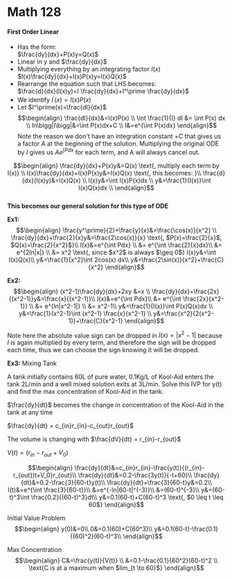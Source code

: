 # Math 128
#### First Order Linear
* Has the form:  
  $\frac{dy}{dx}+P(x)y=Q(x)$
* Linear in y and $\frac{dy}{dx}$
* Multiplying everything by an integrating factor $I(x)$  
  $I(x)\frac{dy}{dx}+I(x)P(x)y=I(x)Q(x)$
* Rearrange the equation such that LHS becomes:  
  $\frac{d}{dx}(I(x)y)=I \frac{dy}{dx}+I^\prime \frac{dy}{dx}$
* We identify $I^\prime(x)=I(x)P(x)$
* Let $I^\prime(x)=\frac{dI}{dx}$
$$\begin{align}
\frac{dI}{dx}&=I(x)P(x) \\
\int \frac{1}{I} dI &= \int P(x) dx \\
ln\bigg|I\bigg|&=\int P(x)dx+C \\
I&=e^{\int P(x)dx}
\end{align}$$
Note the reason we don't have an integration constant $+C$ that gives us a factor A at the beginning of the solution. Multiplying the original ODE by $I$ gives us $Ae^{\int Pdx}$ for each term, and A will always cancel out.

$$\begin{align}
\frac{dy}{dx}+P(x)y&=Q(x) \text{, multiply each term by I(x)} \\
I(x)\frac{dy}{dx}+I(x)P(x)y&=I(x)Q(x) \text{, this becomes: }\\
\frac{d}{dx}(I(x)y)&=I(x)Q(x) \\
I(x)y&=\int I(x)P(x)dx \\
y&=\frac{1}{I(x)}\int I(x)Q(x)dx \\
\end{align}$$  
__This becomes our general solution for this type of ODE__

__Ex1:__
$$\begin{align}
\frac{y^\prime}{2}+\frac{y}{x}&=\frac{\cos(x)}{x^2} \\
\frac{dy}{dx}+\frac{2}{x}y&=\frac{2\cos(x)}{x} \text{, $P(x)=\frac{2}{x}$, $Q(x)=\frac{2}{x^2}$}\\
I(x)&=e^{\int Pdx} \\
&= e^{\int \frac{2}{x}dx}\\
&= e^{2ln|x|} \\
&= x^2 \text{, since $x^2$ is always $\geq 0$}
I(x)y&=\int I(x)Q(x)\\
y&=\frac{1}{x^2}\int 2cos(x) dx\\
y&=\frac{2\sin(x)}{x^2}+\frac{C}{x^2}
\end{align}$$

__Ex2:__
$$\begin{align}
(x^2-1)\frac{dy}{dx}+2xy &=x \\
\frac{dy}{dx}+\frac{2x}{(x^2-1)}y&=\frac{x}{(x^2-1)}\\
I(x)&=e^{\int Pdx}\\
&= e^{\int \frac{2x}{x^2-1}} \\
&= e^{ln|x^2-1|} \\
&= x^2-1\\
y&=\frac{1}{I(x)}\int P(x)Q(x)dx \\
y&=\frac{1}{x^2-1}\int (x^2-1) \frac{x}{x^2-1} \\
y&=\frac{x^2}{2(x^2-1)}+\frac{C}{x^2-1}
\end{align}$$

Note here the absolute value sign can be dropped in $I(x)=\bigg|x^2-1\bigg|$ because $I$ is again multiplied by every term, and therefore the sign will be dropped each time, thus we can choose the sign knowing it will be dropped.

__Ex3:__ Mixing Tank

A tank initially contains 60L of pure water, 0.1Kg/L of Kool-Aid enters the tank 2L/min and a well mixed solution exits at 3L/min. Solve this IVP for y(t) and find the max concentration of Kool-Aid in the tank.

$\frac{dy}{dt}$ becomes the change in concentration of the Kool-Aid in the tank at any time  

$\frac{dy}{dt} = c_{in}r_{in}-c_{out}r_{out}$

The volume is changing with $\frac{dV}{dt} = r_{in}-r_{out}$

$V(t)=(r_{in}-r_{out}+V_0)$

$$\begin{align}
\frac{dy}{dt}&=c_{in}r_{in}-\frac{y(t)}{(r_{in}-r_{out})t+V_0}r_{out}\\
\frac{dy}{dt}&=0.2-\frac{3y(t)}{-t+60}\\
\frac{dy}{dt}&=0.2-\frac{3}{60-t}y(t)\\
\frac{dy}{dt}+\frac{3}{60-t}y&=0.2\\
I(t)&=e^{\int \frac{3}{60-t}}\\
&=e^{-ln|60-t|^{-3}}\\
&=(60-t)^{-3}\\
y&=(60-t)^3\int \frac{0.2}{(60-t)^3}dt\\
y&=0.1(60-t)+C(60-t)^3 \text{, $0 \leq t \leq 60$}
\end{align}$$

Initial Value Problem
$$\begin{align}
y(0)&=0\\
0&=0.1(60)+C(60^3)\\
y&=0.1(60-t)-\frac{0.1}{(60)^2}(60-t)^3\\
\end{align}$$

Max Concentration
$$\begin{align}
C&=\frac{y(t)}{V(t)} \\
&=0.1-\frac{0.1}{60^2}(60-t)^2 \\
\text{C is at a maximum when $lim_{t \to 60}$}
\end{align}$$
